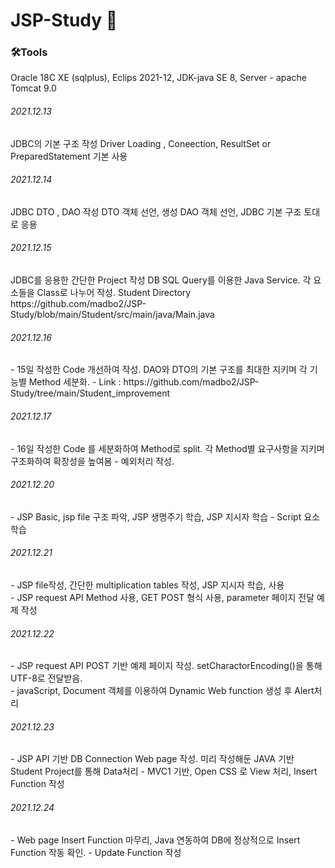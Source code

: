 <H1><B>JSP-Study 📕</b></H1>

<H3>🛠Tools<br></H3>
Oracle 18C XE (sqlplus), Eclips 2021-12, JDK-java SE 8, Server - apache Tomcat 9.0

<H6>2021.12.13<br></H6>
JDBC의 기본 구조 작성
Driver Loading , Coneection, ResultSet or PreparedStatement 기본 사용

<H6>2021.12.14<br></H6>
JDBC DTO , DAO 작성
DTO 객체 선언, 생성
DAO 객체 선언, JDBC 기본 구조 토대로 응용

<H6>2021.12.15<br></H6>
JDBC를 응용한 간단한 Project 작성
DB SQL Query를 이용한 Java Service.
각 요소들을 Class로 나누어 작성.
Student Directory https://github.com/madbo2/JSP-Study/blob/main/Student/src/main/java/Main.java

<H6>2021.12.16<br></H6>
- 15일 작성한 Code 개선하여 작성. DAO와 DTO의 기본 구조를 최대한 지키며 각 기능별 Method 세분화.
- Link : https://github.com/madbo2/JSP-Study/tree/main/Student_improvement

<H6>2021.12.17<br></H6>
 - 16일 작성한 Code 를 세분화하여 Method로 split. 각 Method별 요구사항을 지키며 구조화하여 확장성을 높여봄
 - 예외처리 작성.

<H6>2021.12.20<br></H6>
 - JSP Basic, jsp file 구조 파악, JSP 생명주기 학습, JSP 지시자 학습
 - Script 요소 학습

<H6>2021.12.21<br></H6>
 - JSP file작성, 간단한 multiplication tables 작성, JSP 지시자 학습, 사용 <br>
 - JSP request API Method 사용, GET POST 형식 사용, parameter 페이지 전달 예제 작성

<H6>2021.12.22<br></H6>
 - JSP request API POST 기반 예제 페이지 작성. setCharactorEncoding()을 통해 UTF-8로 전달받음. <br>
 - javaScript, Document 객체를 이용하여 Dynamic Web function 생성 후 Alert처리

<H6>2021.12.23<br></H6>
 - JSP API 기반 DB Connection Web page 작성. 미리 작성해둔 JAVA 기반 Student Project를 통해 Data처리
 - MVC1 기반, Open CSS 로 View 처리, Insert Function 작성
 
<H6>2021.12.24<br></H6>
 - Web page Insert Function 마무리, Java 연동하여 DB에 정상적으로 Insert Function 작동 확인.
 - Update Function 작성
